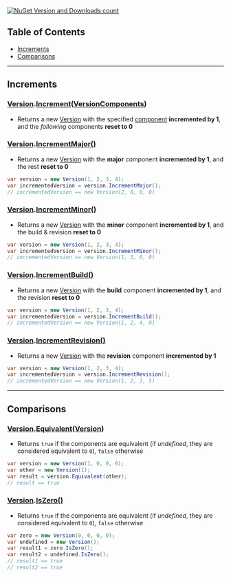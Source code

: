 [![NuGet Version and Downloads count](https://buildstats.info/nuget/TJC.VersionExtensions)](https://www.nuget.org/packages/TJC.VersionExtensions)

## Table of Contents
- [Increments](#increments)
- [Comparisons](#comparisons)

---

## Increments

### [Version](https://learn.microsoft.com/en-us/dotnet/api/system.version).[Increment](./TJC.VersionExtensions/IncrementVersionExtensions.cs)([VersionComponents](./TJC.VersionExtensions/Enums/VersionComponents.cs))
- Returns a new [Version](https://learn.microsoft.com/en-us/dotnet/api/system.version) with the specified [component](./TJC.VersionExtensions/Enums/VersionComponents.cs) **incremented by 1**, and the *following* components **reset to 0**

### [Version](https://learn.microsoft.com/en-us/dotnet/api/system.version).[IncrementMajor()](./TJC.VersionExtensions/IncrementVersionExtensions.cs)
- Returns a new [Version](https://learn.microsoft.com/en-us/dotnet/api/system.version) with the **major** component **incremented by 1**, and the rest **reset to 0**
```c#
var version = new Version(1, 2, 3, 4);
var incrementedVersion = version.IncrementMajor();
// incrementedVersion == new Version(2, 0, 0, 0)
```

### [Version](https://learn.microsoft.com/en-us/dotnet/api/system.version).[IncrementMinor()](./TJC.VersionExtensions/IncrementVersionExtensions.cs)
- Returns a new [Version](https://learn.microsoft.com/en-us/dotnet/api/system.version) with the **minor** component **incremented by 1**, and the build & revision **reset to 0**
```c#
var version = new Version(1, 2, 3, 4);
var incrementedVersion = version.IncrementMinor();
// incrementedVersion == new Version(1, 3, 0, 0)
```

### [Version](https://learn.microsoft.com/en-us/dotnet/api/system.version).[IncrementBuild()](./TJC.VersionExtensions/IncrementVersionExtensions.cs)
- Returns a new [Version](https://learn.microsoft.com/en-us/dotnet/api/system.version) with the **build** component **incremented by 1**, and the revision **reset to 0**
```c#
var version = new Version(1, 2, 3, 4);
var incrementedVersion = version.IncrementBuild();
// incrementedVersion == new Version(1, 2, 4, 0)
```

### [Version](https://learn.microsoft.com/en-us/dotnet/api/system.version).[IncrementRevision()](./TJC.VersionExtensions/IncrementVersionExtensions.cs)
- Returns a new [Version](https://learn.microsoft.com/en-us/dotnet/api/system.version) with the **revision** component **incremented by 1**
```c#
var version = new Version(1, 2, 3, 4);
var incrementedVersion = version.IncrementRevision();
// incrementedVersion == new Version(1, 2, 3, 5)
```

---

## Comparisons

### [Version](https://learn.microsoft.com/en-us/dotnet/api/system.version).[Equivalent](./TJC.VersionExtensions/EquivalentVersionExtensions.cs)([Version](https://learn.microsoft.com/en-us/dotnet/api/system.version))
- Returns `true` if the components are equivalent (if *undefined*, they are considered equivalent to `0`), `false` otherwise
```c#
var version = new Version(1, 0, 0, 0);
var other = new Version(1);
var result = version.Equivalent(other);
// result == true
```

### [Version](https://learn.microsoft.com/en-us/dotnet/api/system.version).[IsZero()](./TJC.VersionExtensions/EquivalentVersionExtensions.cs)
- Returns `true` if the components are equivalent (if *undefined*, they are considered equivalent to `0`), `false` otherwise
```c#
var zero = new Version(0, 0, 0, 0);
var undefined = new Version();
var result1 = zero.IsZero();
var result2 = undefined.IsZero();
// result1 == true
// result2 == true
```

